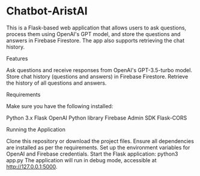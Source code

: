 # Chatbot-AristAI
This is a Flask-based web application that allows users to ask questions, process them using OpenAI's GPT model, and store the questions and answers in Firebase Firestore. The app also supports retrieving the chat history.

Features

Ask questions and receive responses from OpenAI's GPT-3.5-turbo model.
Store chat history (questions and answers) in Firebase Firestore.
Retrieve the history of all questions and answers.

Requirements

Make sure you have the following installed:

Python 3.x
Flask
OpenAI Python library
Firebase Admin SDK
Flask-CORS

Running the Application

Clone this repository or download the project files.
Ensure all dependencies are installed as per the requirements.
Set up the environment variables for OpenAI and Firebase credentials.
Start the Flask application: python3 app.py
The application will run in debug mode, accessible at http://127.0.0.1:5000.